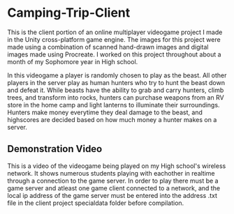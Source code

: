 # Camping-Trip-Client

This is the client portion of an online multiplayer videogame project I made in the Unity cross-platform game engine. The images for this project were made using a combination of scanned hand-drawn images and digital images made using Procreate. I worked on this project throughout about a month of my Sophomore year in High school.

In this videogame a player is randomly chosen to play as the beast. All other players in the server play as human hunters who try to hunt the beast down and defeat it. While beasts have the ability to grab and carry hunters, climb trees, and transform into rocks, hunters can purchase weapons from an RV store in the home camp and light lanterns to illuminate their surroundings. Hunters make money everytime they deal damage to the beast, and highscores are decided based on how much money a hunter makes on a server.

## Demonstration Video

This is a video of the videogame being played on my High school's wireless network. It shows numerous students playing with eachother in realtime through a connection to the game server. In order to play there must be a game server and atleast one game client connected to a network, and the local ip address of the game server must be entered into the address .txt file in the client project specialdata folder before compilation.



